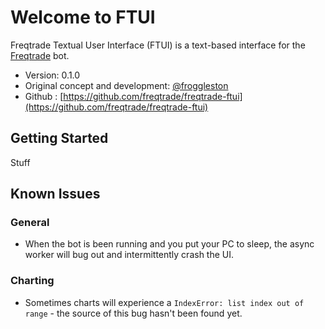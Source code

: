 # Welcome to FTUI

Freqtrade Textual User Interface (FTUI) is a text-based interface for the 
[Freqtrade](https://github.com/freqtrade/freqtrade) bot.

- Version: 0.1.0
- Original concept and development: [@froggleston](https://github.com/froggleston)
- Github : [https://github.com/freqtrade/freqtrade-ftui](https://github.com/freqtrade/freqtrade-ftui)

## Getting Started

Stuff

## Known Issues

### General

- When the bot is been running and you put your PC to sleep, the async worker will bug out
  and intermittently crash the UI.

### Charting

- Sometimes charts will experience a `IndexError: list index out of range` - the source of
  this bug hasn't been found yet.